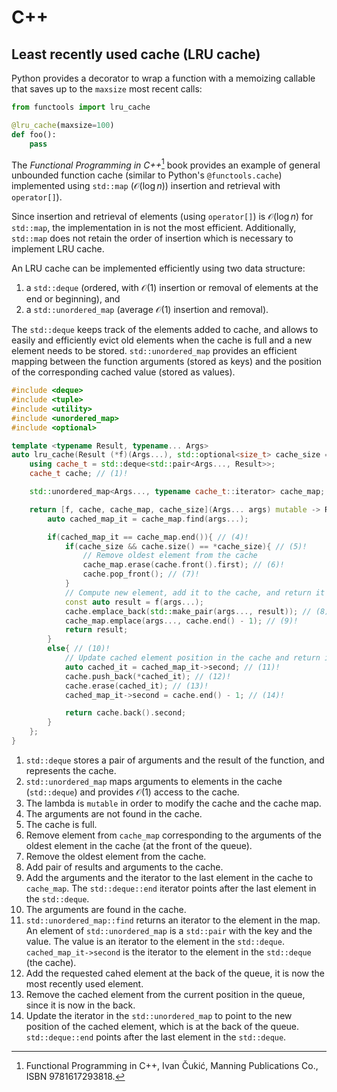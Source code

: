 # C++

## Least recently used cache (LRU cache)

Python provides a decorator to wrap a function with a memoizing callable that
saves up to the `maxsize` most recent calls:

```python
from functools import lru_cache

@lru_cache(maxsize=100)
def foo():
    pass
```

The *Functional Programming in C++*[^1] book provides an example of general unbounded function cache
(similar to Python's `@functools.cache`) implemented using `std::map` ($\mathcal{O}(\log n)$) 
insertion and retrieval with `operator[]`).

Since insertion and retrieval of elements (using `operator[]`) is $\mathcal{O}(\log n)$ for `std::map`,
the implementation in is not the most efficient. 
Additionally, `std::map` does not retain the order of insertion which is necessary to implement LRU cache.

An LRU cache can be implemented efficiently using two data structure: 

1. a `std::deque` (ordered, with $\mathcal{O}(1)$ insertion or removal of elements at the end or beginning), and
2. a `std::unordered_map` (average $\mathcal{O}(1)$ insertion and removal).

The `std::deque` keeps track of the elements added to cache,
and allows to easily and efficiently evict old elements when the cache is full and a new element needs to be stored.
`std::unordered_map` provides an efficient mapping between the function arguments (stored as keys)
and the position of the corresponding cached value (stored as values).

```cpp
#include <deque>
#include <tuple>
#include <utility>
#include <unordered_map>
#include <optional>

template <typename Result, typename... Args>
auto lru_cache(Result (*f)(Args...), std::optional<size_t> cache_size = std::nullopt) {
    using cache_t = std::deque<std::pair<Args..., Result>>; 
    cache_t cache; // (1)!

    std::unordered_map<Args..., typename cache_t::iterator> cache_map; // (2)!

    return [f, cache, cache_map, cache_size](Args... args) mutable -> Result { // (3)!
        auto cached_map_it = cache_map.find(args...);

        if(cached_map_it == cache_map.end()){ // (4)!
            if(cache_size && cache.size() == *cache_size){ // (5)! 
                // Remove oldest element from the cache
                cache_map.erase(cache.front().first); // (6)!
                cache.pop_front(); // (7)!
            }
            // Compute new element, add it to the cache, and return it
            const auto result = f(args...);
            cache.emplace_back(std::make_pair(args..., result)); // (8)!
            cache_map.emplace(args..., cache.end() - 1); // (9)!
            return result;
        }
        else{ // (10)!
            // Update cached element position in the cache and return it
            auto cached_it = cached_map_it->second; // (11)!
            cache.push_back(*cached_it); // (12)!
            cache.erase(cached_it); // (13)!
            cached_map_it->second = cache.end() - 1; // (14)!

            return cache.back().second;
        }
    };
}
```

1. `std::deque` stores a pair of arguments and the result of the function, and represents the cache.
2. `std::unordered_map` maps arguments to elements in the cache (`std::deque`) and provides $\mathcal{O}(1)$ access to the cache.
3. The lambda is `mutable` in order to modify the cache and the cache map.
4. The arguments are not found in the cache.
5. The cache is full.
6. Remove element from `cache_map` corresponding to the arguments of the oldest element in the cache (at the front of the queue).
7. Remove the oldest element from the cache.
8. Add pair of results and arguments to the cache.
9. Add the arguments and the iterator to the last element in the cache to `cache_map`.
   The `std::deque::end` iterator points after the last element in the `std::deque`.
10. The arguments are found in the cache.
11. `std::unordered_map::find` returns an iterator to the element in the map.
    An element of `std::unordered_map` is a `std::pair` with the key and the value.
    The value is an iterator to the element in the `std::deque`.
    `cached_map_it->second` is the iterator to the element in the `std::deque` (the cache).
12. Add the requested cahed element at the back of the queue, it is now the most recently used element.
13. Remove the cached element from the current position in the queue, since it is now in the back.
14. Update the iterator in the `std::unordered_map` to point to the new position of the cached element, which is at the back of the queue.
    `std::deque::end` points after the last element in the `std::deque`.

[^1]: Functional Programming in C++, Ivan Čukić, Manning Publications Co., ISBN 9781617293818.
